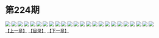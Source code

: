 # 第224期
![](https://mao.mhtupian.com/uploads/img/7563/186646/001.jpg)
![](https://mao.mhtupian.com/uploads/img/7563/186646/002.jpg)
![](https://mao.mhtupian.com/uploads/img/7563/186646/003.jpg)
![](https://mao.mhtupian.com/uploads/img/7563/186646/004.jpg)
![](https://mao.mhtupian.com/uploads/img/7563/186646/005.jpg)
![](https://mao.mhtupian.com/uploads/img/7563/186646/006.jpg)
![](https://mao.mhtupian.com/uploads/img/7563/186646/007.jpg)
![](https://mao.mhtupian.com/uploads/img/7563/186646/008.jpg)
![](https://mao.mhtupian.com/uploads/img/7563/186646/009.jpg)
![](https://mao.mhtupian.com/uploads/img/7563/186646/010.jpg)
![](https://mao.mhtupian.com/uploads/img/7563/186646/011.jpg)
![](https://mao.mhtupian.com/uploads/img/7563/186646/012.jpg)
![](https://mao.mhtupian.com/uploads/img/7563/186646/013.jpg)
![](https://mao.mhtupian.com/uploads/img/7563/186646/014.jpg)
![](https://mao.mhtupian.com/uploads/img/7563/186646/015.jpg)
![](https://mao.mhtupian.com/uploads/img/7563/186646/016.jpg)
![](https://mao.mhtupian.com/uploads/img/7563/186646/017.jpg)
![](https://mao.mhtupian.com/uploads/img/7563/186646/018.jpg)
![](https://mao.mhtupian.com/uploads/img/7563/186646/019.jpg)
![](https://mao.mhtupian.com/uploads/img/7563/186646/020.jpg)
![](https://mao.mhtupian.com/uploads/img/7563/186646/021.jpg)
![](https://mao.mhtupian.com/uploads/img/7563/186646/022.jpg)
![](https://mao.mhtupian.com/uploads/img/7563/186646/023.jpg)
![](https://mao.mhtupian.com/uploads/img/7563/186646/024.jpg)
[【上一章】](./59.md)
[【目录】](./READMD.md)
[【下一章】](./61.md)
